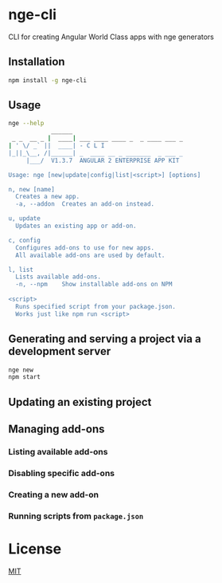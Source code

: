 # nge-cli
CLI for creating Angular World Class apps with nge generators

## Installation

```sh
npm install -g nge-cli
```

## Usage
```sh
nge --help
            ______ 
 _ _  __ _ |  ____| ___ ____ ____ _  _ ____ ___ _
| ' \/ _` ||  ____| - C L I
|_||_\__, /|______| _  ____ __ _ _______  _ ___ _
     |___/  V1.3.7  ANGULAR 2 ENTERPRISE APP KIT

Usage: nge [new|update|config|list|<script>] [options]

n, new [name]
  Creates a new app.
  -a, --addon  Creates an add-on instead.

u, update
  Updates an existing app or add-on.

c, config
  Configures add-ons to use for new apps.
  All available add-ons are used by default.

l, list
  Lists available add-ons.
  -n, --npm    Show installable add-ons on NPM
  
<script>
  Runs specified script from your package.json.
  Works just like npm run <script>
```

## Generating and serving a project via a development server

```sh
nge new
npm start
```

## Updating an existing project

## Managing add-ons

### Listing available add-ons

### Disabling specific add-ons

### Creating a new add-on

### Running scripts from `package.json`

# License

[MIT](LICENSE)
